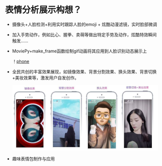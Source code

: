 # 表情分析展示构想？

* 摄像头+人脸检测+利用实时跟踪人脸的emoji + 炫酷动漫滤镜，实时脸部微调

* 加入手势动作，例如比心、握拳、卖萌等做出特定手势及动作，炫酷特效瞬间触发......

* MoviePy+make_frame函数绘制gif动画将其应用到人脸识别动态展示上

   ！[phone](https://github.com/wenslingwzl/Come-on/blob/master/%E5%AD%A6%E4%B9%A0%E7%AC%94%E8%AE%B0/%E5%AE%9E%E4%B9%A0%E8%B0%83%E7%A0%94%E8%AE%B0%E5%BD%95/picture/3D.webp)

* 全民共创的丰富效果展现，如镜像效果、背景分割效果、换头效果、背景切换+美妆效果等，激发用户自发创作。

   ![phone](https://github.com/wenslingwzl/Come-on/blob/master/%E5%AD%A6%E4%B9%A0%E7%AC%94%E8%AE%B0/%E5%AE%9E%E4%B9%A0%E8%B0%83%E7%A0%94%E8%AE%B0%E5%BD%95/picture/%E4%B8%B0%E5%AF%8C%E6%95%88%E6%9E%9C.png)

* 趣味表情包制作与应用

